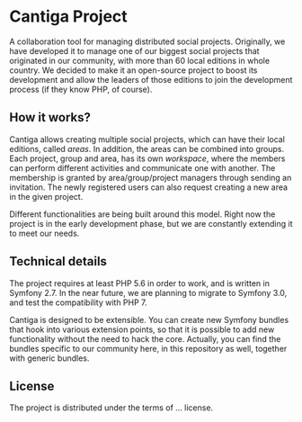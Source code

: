 Cantiga Project
===============

A collaboration tool for managing distributed social projects. Originally, we have developed it to manage one of our biggest social projects
that originated in our community, with more than 60 local editions in whole country. We decided to make it an open-source project to boost
its development and allow the leaders of those editions to join the development process (if they know PHP, of course).

How it works?
-------------

Cantiga allows creating multiple social projects, which can have their local editions, called *areas*. In addition, the areas can be
combined into groups. Each project, group and area, has its own *workspace*, where the members can perform different activities and
communicate one with another. The membership is granted by area/group/project managers through sending an invitation. The newly
registered users can also request creating a new area in the given project.

Different functionalities are being built around this model. Right now the project is in the early development phase, but we are
constantly extending it to meet our needs.

Technical details
-----------------

The project requires at least PHP 5.6 in order to work, and is written in Symfony 2.7. In the near future, we are planning to migrate
to Symfony 3.0, and test the compatibility with PHP 7.

Cantiga is designed to be extensible. You can create new Symfony bundles that hook into various extension points, so that it is possible
to add new functionality without the need to hack the core. Actually, you can find the bundles specific to our community here, in this
repository as well, together with generic bundles.

License
-------

The project is distributed under the terms of ... license.